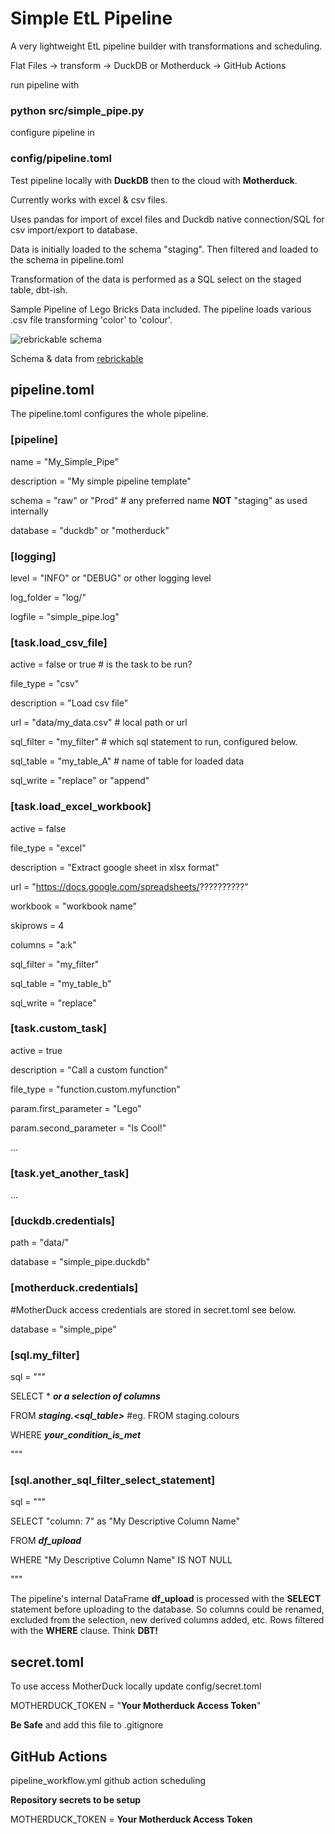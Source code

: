 # Simple EtL Pipeline

A very lightweight EtL pipeline builder with transformations and scheduling.

Flat Files -> transform -> DuckDB or Motherduck -> GitHub Actions

run pipeline with

### python src/simple_pipe.py ###

configure pipeline in

### config/pipeline.toml ###

Test pipeline locally with **DuckDB** then to the cloud with **Motherduck**.

Currently works with excel & csv files.  

Uses pandas for import of excel files and Duckdb native connection/SQL for csv import/export to database.

Data is initially loaded to the schema "staging". Then filtered and loaded to the schema in pipeline.toml

Transformation of the data is performed as a SQL select on the staged table, dbt-ish.

Sample Pipeline of Lego Bricks Data included. The pipeline loads various .csv file transforming
'color' to 'colour'. 

![rebrickable schema](https://rebrickable.com/static/img/diagrams/downloads_schema_v3.png)

Schema & data from [rebrickable](https://rebrickable.com)


## pipeline.toml

The pipeline.toml configures the whole pipeline.

### [pipeline]

name = "My_Simple_Pipe"

description = "My simple pipeline template"

schema = "raw" or "Prod" # any preferred name **NOT** "staging" as used internally

database = "duckdb" or "motherduck"

### [logging]

level = "INFO" or "DEBUG" or other logging level

log_folder = "log/"

logfile = "simple_pipe.log"

### [task.load_csv_file]

active = false or true # is the task to be run?

file_type = "csv"

description = "Load csv file"

url = "data/my_data.csv" # local path or url

sql_filter = "my_filter" # which sql statement to run, configured below. 

sql_table = "my_table_A" # name of table for loaded data 

sql_write = "replace" or "append"

### [task.load_excel_workbook]

active = false

file_type = "excel"

description = "Extract google sheet in xlsx format"

url = "https://docs.google.com/spreadsheets/??????????"

workbook = "workbook name"

skiprows = 4

columns = "a:k"

sql_filter = "my_filter"

sql_table = "my_table_b"

sql_write = "replace"

### [task.custom_task]

active = true

description = "Call a custom function"

file_type = "function.custom.myfunction"

param.first_parameter = "Lego"

param.second_parameter = "Is Cool!"

...

### [task.yet_another_task]

...

### [duckdb.credentials]

path = "data/"

database = "simple_pipe.duckdb"

### [motherduck.credentials]

#MotherDuck access credentials are stored in secret.toml see below.

database = "simple_pipe"

### [sql.my_filter]

sql = """

SELECT * ***or a selection of columns***

FROM ***staging.<sql_table>***   #eg. FROM staging.colours

WHERE ***your_condition_is_met***

"""

### [sql.another_sql_filter_select_statement]

sql = """

SELECT "column: 7" as "My Descriptive Column Name"

FROM ***df_upload***

WHERE "My Descriptive Column Name" IS NOT NULL

"""

The pipeline's internal DataFrame **df_upload** is processed with the **SELECT** statement before uploading to the database. So columns could be renamed, excluded from the selection, new derived columns added, etc. Rows filtered with the **WHERE** clause. Think **DBT!** 

## secret.toml

To use access MotherDuck locally update config/secret.toml 

MOTHERDUCK_TOKEN = "**Your Motherduck Access Token**"

**Be Safe** and add this file to .gitignore 

## GitHub Actions

pipeline_workflow.yml github action scheduling

**Repository secrets to be setup**

MOTHERDUCK_TOKEN = **Your Motherduck Access Token**

